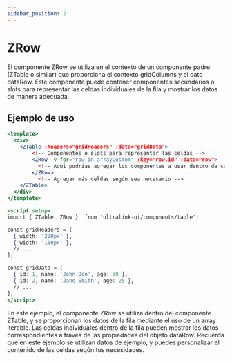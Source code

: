 ```yaml
---
sidebar_position: 2
---
```


# ZRow

El componente ZRow se utiliza en el contexto de un componente padre (ZTable o similar) que proporciona el contexto gridColumns y el dato dataRow. Este componente puede contener componentes secundarios o slots para representar las celdas individuales de la fila y mostrar los datos de manera adecuada.

## Ejemplo de uso


```jsx title="ultralink-ui/components/table"
<template>
  <div>
    <ZTable :headers="gridHeaders" :data="gridData">
        <!-- Componentes o slots para representar las celdas -->
        <ZRow  v-for="row in arrayCustom" :key="row.id" :data="row">
          <!-- Aqui podrias agregar los componentes a usar dentro de cada ROW -->
        </ZRow>
          <!-- Agregar más celdas según sea necesario -->
    </ZTable>
  </div>
</template>

<script setup>
import { ZTable, ZRow }  from 'ultralink-ui/components/table';

const gridHeaders = [
  { width: '200px' },
  { width: '150px' },
  // ...
];

const gridData = [
  { id: 1, name: 'John Doe', age: 30 },
  { id: 2, name: 'Jane Smith', age: 25 },
  // ...
];
</script>

```

En este ejemplo, el componente ZRow se utiliza dentro del componente ZTable, y se proporcionan los datos de la fila mediante el uso de un array iterable. Las celdas individuales dentro de la fila pueden mostrar los datos correspondientes a través de las propiedades del objeto dataRow. Recuerda que en este ejemplo se utilizan datos de ejemplo, y puedes personalizar el contenido de las celdas según tus necesidades.